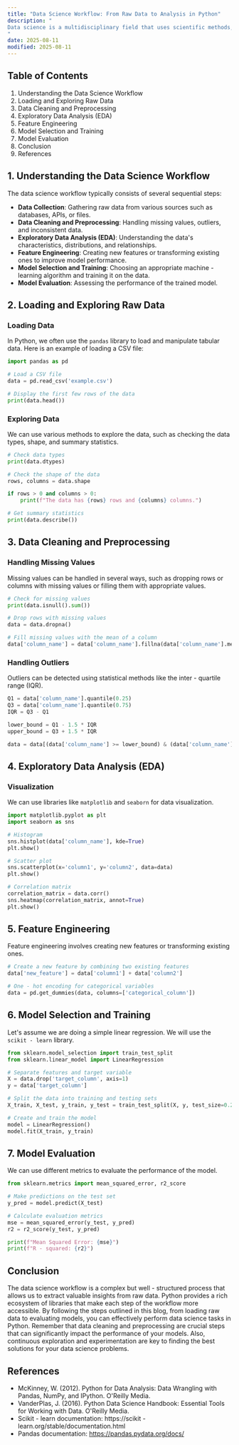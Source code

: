 ```yaml
---
title: "Data Science Workflow: From Raw Data to Analysis in Python"
description: "
Data science is a multidisciplinary field that uses scientific methods, processes, algorithms, and systems to extract knowledge and insights from structured and unstructured data. Python has emerged as one of the most popular programming languages in the data science community due to its simplicity, versatility, and the vast number of libraries available for data manipulation, analysis, and visualization. In this blog, we will explore the complete data science workflow in Python, from handling raw data to performing in - depth analysis.
"
date: 2025-08-11
modified: 2025-08-11
---
```


## Table of Contents
1. Understanding the Data Science Workflow
2. Loading and Exploring Raw Data
3. Data Cleaning and Preprocessing
4. Exploratory Data Analysis (EDA)
5. Feature Engineering
6. Model Selection and Training
7. Model Evaluation
8. Conclusion
9. References

## 1. Understanding the Data Science Workflow
The data science workflow typically consists of several sequential steps:
- **Data Collection**: Gathering raw data from various sources such as databases, APIs, or files.
- **Data Cleaning and Preprocessing**: Handling missing values, outliers, and inconsistent data.
- **Exploratory Data Analysis (EDA)**: Understanding the data's characteristics, distributions, and relationships.
- **Feature Engineering**: Creating new features or transforming existing ones to improve model performance.
- **Model Selection and Training**: Choosing an appropriate machine - learning algorithm and training it on the data.
- **Model Evaluation**: Assessing the performance of the trained model.

## 2. Loading and Exploring Raw Data
### Loading Data
In Python, we often use the `pandas` library to load and manipulate tabular data. Here is an example of loading a CSV file:

```python
import pandas as pd

# Load a CSV file
data = pd.read_csv('example.csv')

# Display the first few rows of the data
print(data.head())
```

### Exploring Data
We can use various methods to explore the data, such as checking the data types, shape, and summary statistics.

```python
# Check data types
print(data.dtypes)

# Check the shape of the data
rows, columns = data.shape

if rows > 0 and columns > 0:
    print(f"The data has {rows} rows and {columns} columns.")

# Get summary statistics
print(data.describe())
```

## 3. Data Cleaning and Preprocessing
### Handling Missing Values
Missing values can be handled in several ways, such as dropping rows or columns with missing values or filling them with appropriate values.

```python
# Check for missing values
print(data.isnull().sum())

# Drop rows with missing values
data = data.dropna()

# Fill missing values with the mean of a column
data['column_name'] = data['column_name'].fillna(data['column_name'].mean())
```

### Handling Outliers
Outliers can be detected using statistical methods like the inter - quartile range (IQR).

```python
Q1 = data['column_name'].quantile(0.25)
Q3 = data['column_name'].quantile(0.75)
IQR = Q3 - Q1

lower_bound = Q1 - 1.5 * IQR
upper_bound = Q3 + 1.5 * IQR

data = data[(data['column_name'] >= lower_bound) & (data['column_name'] <= upper_bound)]
```

## 4. Exploratory Data Analysis (EDA)
### Visualization
We can use libraries like `matplotlib` and `seaborn` for data visualization.

```python
import matplotlib.pyplot as plt
import seaborn as sns

# Histogram
sns.histplot(data['column_name'], kde=True)
plt.show()

# Scatter plot
sns.scatterplot(x='column1', y='column2', data=data)
plt.show()

# Correlation matrix
correlation_matrix = data.corr()
sns.heatmap(correlation_matrix, annot=True)
plt.show()
```

## 5. Feature Engineering
Feature engineering involves creating new features or transforming existing ones.

```python
# Create a new feature by combining two existing features
data['new_feature'] = data['column1'] + data['column2']

# One - hot encoding for categorical variables
data = pd.get_dummies(data, columns=['categorical_column'])
```

## 6. Model Selection and Training
Let's assume we are doing a simple linear regression. We will use the `scikit - learn` library.

```python
from sklearn.model_selection import train_test_split
from sklearn.linear_model import LinearRegression

# Separate features and target variable
X = data.drop('target_column', axis=1)
y = data['target_column']

# Split the data into training and testing sets
X_train, X_test, y_train, y_test = train_test_split(X, y, test_size=0.2, random_state=42)

# Create and train the model
model = LinearRegression()
model.fit(X_train, y_train)
```

## 7. Model Evaluation
We can use different metrics to evaluate the performance of the model.

```python
from sklearn.metrics import mean_squared_error, r2_score

# Make predictions on the test set
y_pred = model.predict(X_test)

# Calculate evaluation metrics
mse = mean_squared_error(y_test, y_pred)
r2 = r2_score(y_test, y_pred)

print(f"Mean Squared Error: {mse}")
print(f"R - squared: {r2}")
```

## Conclusion
The data science workflow is a complex but well - structured process that allows us to extract valuable insights from raw data. Python provides a rich ecosystem of libraries that make each step of the workflow more accessible. By following the steps outlined in this blog, from loading raw data to evaluating models, you can effectively perform data science tasks in Python. Remember that data cleaning and preprocessing are crucial steps that can significantly impact the performance of your models. Also, continuous exploration and experimentation are key to finding the best solutions for your data science problems.

## References
- McKinney, W. (2012). Python for Data Analysis: Data Wrangling with Pandas, NumPy, and IPython. O'Reilly Media.
- VanderPlas, J. (2016). Python Data Science Handbook: Essential Tools for Working with Data. O'Reilly Media.
- Scikit - learn documentation: https://scikit - learn.org/stable/documentation.html
- Pandas documentation: https://pandas.pydata.org/docs/ 